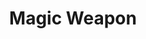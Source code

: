---
title: "Magic Weapon"
permalink: /spells/magic-weapon/
tags:
  - Spell
available_for:
  - Paladin
  - Wizard
level: "2nd Level"
school: "Transmutation"
range: "Touch"
comp:
  - V
  - S
duration: "Up to 1 hour"
concentration: true
cast_time: "1 Bonus Action"
description: |
  You touch a nonmagical weapon. Until the spell ends, that weapon becomes a magic weapon with a +1 bonus to attack rolls and damage rolls.

  **At higher levels.** When you cast this spell using a spell slot of 4th level or higher, the bonus increases to +2. When you use a spell slot of 6th level or higher, the bonus increases to +3.
excerpt: "You touch a nonmagical weapon."
source: "Basic Rules"
---